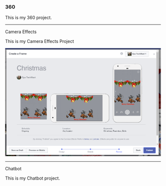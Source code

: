 ### 360

<script src="//360.vizor.io/scripts/embed.js" data-vizorurl="https://360.vizor.io/embed/v/7rkbb" ></script>

This is my 360 project.

***

Camera Effects

This is my Camera Effects Project

![Jennifer](https://github.com/jvxalcocer/jvxalcocer.github.io/blob/master/Jennifer.PNG?raw=true "Optional Title")

***

Chatbot

This is my Chatbot project.
